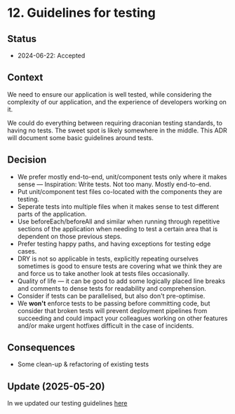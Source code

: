 # 12. Guidelines for testing

## Status

- 2024-06-22: Accepted

## Context

We need to ensure our application is well tested, while considering the complexity of our application, and the experience of developers working on it.

We could do everything between requiring draconian testing standards, to having no tests. The sweet spot is likely somewhere in the middle. This ADR will document some basic guidelines around tests.

## Decision

- We prefer mostly end-to-end, unit/component tests only where it makes sense — Inspiration: Write tests. Not too many. Mostly end-to-end.
- Put unit/component test files co-located with the components they are testing.
- Seperate tests into multiple files when it makes sense to test different parts of the application.
- Use beforeEach/beforeAll and similar when running through repetitive sections of the application when needing to test a certain area that is dependent on those previous steps.
- Prefer testing happy paths, and having exceptions for testing edge cases.
- DRY is not so applicable in tests, explicitly repeating ourselves sometimes is good to ensure tests are covering what we think they are and force us to take another look at tests files occasionally.
- Quality of life — it can be good to add some logically placed line breaks and comments to dense tests for readability and comprehension.
- Consider if tests can be parallelised, but also don't pre-optimise.
- We **won't** enforce tests to be passing before committing code, but consider that broken tests will prevent deployment pipelines from succeeding and could impact your colleagues working on other features and/or make urgent hotfixes difficult in the case of incidents.

## Consequences

- Some clean-up & refactoring of existing tests

## Update (2025-05-20)

In we updated our testing guidelines [here](./0020-use-test-ids-instead-of-name-selectors.md)
